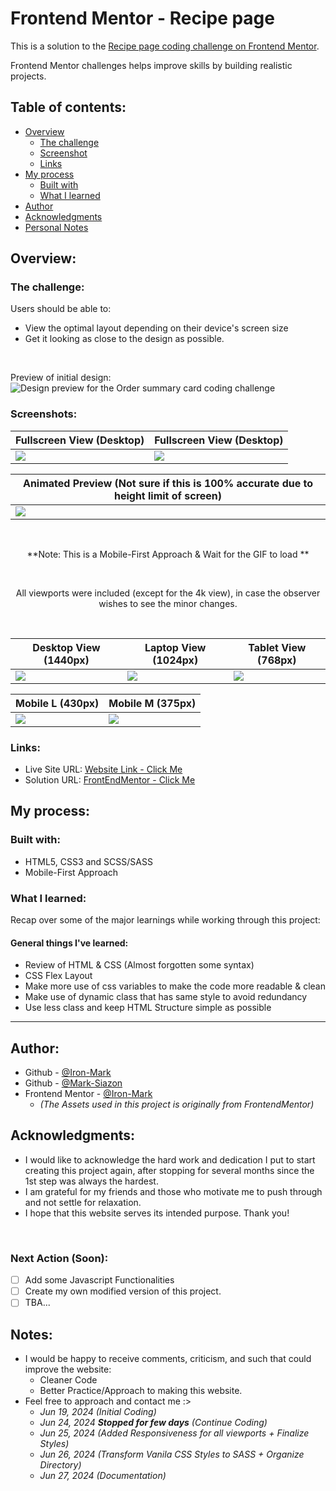 # Frontend Mentor - Recipe page

This is a solution to the [Recipe page coding challenge on Frontend Mentor](https://www.frontendmentor.io/challenges/recipe-page-KiTsR8QQKm).

Frontend Mentor challenges helps improve skills by building realistic projects.

## Table of contents:

- [Overview](#overview)
  - [The challenge](#the-challenge)
  - [Screenshot](#screenshots)
  - [Links](#links)
- [My process](#my-process)
  - [Built with](#built-with)
  - [What I learned](#what-i-learned)
- [Author](#author)
- [Acknowledgments](#acknowledgments)
- [Personal Notes](#notes)

## Overview:

### The challenge:

Users should be able to:

- View the optimal layout depending on their device's screen size
- Get it looking as close to the design as possible.

<br>

Preview of initial design:
![Design preview for the Order summary card coding challenge](./design/desktop-preview.jpg)

### Screenshots:

<div align="center">

| Fullscreen View (Desktop)                             | Fullscreen View (Desktop)                             |
| ----------------------------------------------------- | ----------------------------------------------------- |
| ![](design/finished/0.0-Original_20240627_170039.png) | ![](design/finished/0.1-OriginalFull_20240627_170025.png) |

| Animated Preview (Not sure if this is 100% accurate due to height limit of screen) |
| ---------------------------------------------------------------------------------- |
| ![](design/finished/0.3-animatedResult.gif)                                        |

<br>

**Note: This is a Mobile-First Approach & Wait for the GIF to load **

<br>

All viewports were included (except for the 4k view), in case the observer wishes to see the minor changes.

<br>

| Desktop View (1440px)                                | Laptop View (1024px)                                | Tablet View (768px)                                    |
| ---------------------------------------------------- | --------------------------------------------------- | ------------------------------------------------------ |
| ![](design/finished/1.0-Desktop_20240627_170310.jpg) | ![](design/finished/1.1-Laptop-20240627_170438.jpg) | ![](design/finished/1.2-Tablet-20240627_170559.jpg) |

| Mobile L (430px)                                     | Mobile M (375px)                          |
| ----------------------------------------------------- | ---------------------------------------------------- |
| ![](design/finished/1.3-MobileL-20240627_170841.jpg) | ![](design/finished/1.4-MobileM-20240627_171021.jpg) |

</div>

### Links:

- Live Site URL: [Website Link - Click Me](https://mark-siazon.github.io/FM-Recipe-Page-Main/)
- Solution URL: [FrontEndMentor - Click Me](https://www.frontendmentor.io/solutions/responsive-recipe-page-using-html-and-css-with-integration-of-scsssass-wZezDCvY3b)

## My process:

### Built with:

- HTML5, CSS3 and SCSS/SASS
- Mobile-First Approach

### What I learned:

Recap over some of the major learnings while working through this project:

#### General things I've learned:

- Review of HTML & CSS (Almost forgotten some syntax)
- CSS Flex Layout
- Make more use of css variables to make the code more readable & clean
- Make use of dynamic class that has same style to avoid redundancy
- Use less class and keep HTML Structure simple as possible


<hr>

## Author:

- Github - [@Iron-Mark](https://github.com/Iron-Mark)
- Github - [@Mark-Siazon](https://github.com/Mark-Siazon)
- Frontend Mentor - [@Iron-Mark](https://www.frontendmentor.io/profile/Iron-Mark)
  - _(The Assets used in this project is originally from FrontendMentor)_

## Acknowledgments:

- I would like to acknowledge the hard work and dedication I put to start creating this project again, after stopping for several months since the 1st step was always the hardest.
- I am grateful for my friends and those who motivate me to push through and not settle for relaxation.
- I hope that this website serves its intended purpose. Thank you!

<br>

### Next Action (Soon):
- [ ] Add some Javascript Functionalities
- [ ] Create my own modified version of this project.
- [ ] TBA...

## Notes:

- I would be happy to receive comments, criticism, and such that could improve the website:
  - Cleaner Code
  - Better Practice/Approach to making this website.
- Feel free to approach and contact me :>
  - _Jun 19, 2024 (Initial Coding)_
  - _Jun 24, 2024 **Stopped for few days** (Continue Coding)_
  - _Jun 25, 2024 (Added Responsiveness for all viewports  + Finalize Styles)_
  - _Jun 26, 2024 (Transform Vanila CSS Styles to SASS + Organize Directory)_
  - _Jun 27, 2024 (Documentation)_